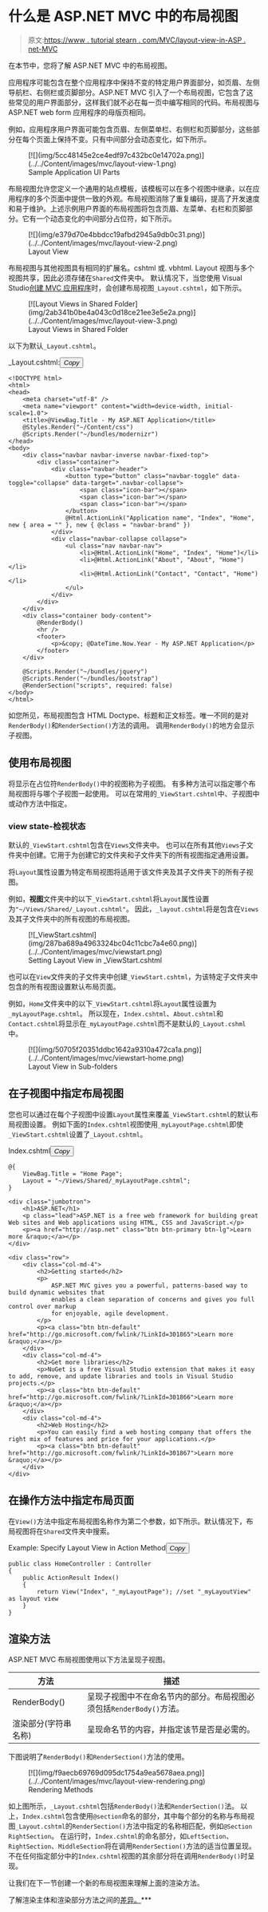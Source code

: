 # 什么是 ASP.NET MVC 中的布局视图

> 原文:[https://www . tutorial stearn . com/MVC/layout-view-in-ASP . net-MVC](https://www.tutorialsteacher.com/mvc/layout-view-in-asp.net-mvc)

在本节中，您将了解 ASP.NET MVC 中的布局视图。

应用程序可能包含在整个应用程序中保持不变的特定用户界面部分，如页眉、左侧导航栏、右侧栏或页脚部分。ASP.NET MVC 引入了一个布局视图，它包含了这些常见的用户界面部分，这样我们就不必在每一页中编写相同的代码。布局视图与 ASP.NET web form 应用程序的母版页相同。

例如，应用程序用户界面可能包含页眉、左侧菜单栏、右侧栏和页脚部分，这些部分在每个页面上保持不变。只有中间部分会动态变化，如下所示。

<figure>[![](img/5cc48145e2ce4edf97c432bc0e14702a.png)](../../Content/images/mvc/layout-view-1.png)

<figcaption>Sample Application UI Parts</figcaption>

</figure>

布局视图允许您定义一个通用的站点模板，该模板可以在多个视图中继承，以在应用程序的多个页面中提供一致的外观。布局视图消除了重复编码，提高了开发速度和易于维护。上述示例用户界面的布局视图将包含页眉、左菜单、右栏和页脚部分。它有一个动态变化的中间部分占位符，如下所示。

<figure>[![](img/e379d70e4bbdcc19afbd2945a9db0c31.png)](../../Content/images/mvc/layout-view-2.png)

<figcaption>Layout View</figcaption>

</figure>

布局视图与其他视图具有相同的扩展名。cshtml 或. vbhtml. Layout 视图与多个视图共享，因此必须存储在`Shared`文件夹中。 默认情况下，当您使用 Visual Studio[创建 MVC 应用程序](/mvc/create-first-asp.net-mvc-application)时，会创建布局视图`_Layout.cshtml`，如下所示。

<figure>[![Layout Views in Shared Folder](img/2ab341b0be4a043c0d18ce21ee3e5e2a.png)](../../Content/images/mvc/layout-view-3.png)

<figcaption>Layout Views in Shared Folder</figcaption>

</figure>

以下为默认`_Layout.cshtml`。

_Layout.cshtml:<button class="copy-btn pull-right" title="Copy example code">*Copy*</button> 

```
<!DOCTYPE html>
<html>
<head>
    <meta charset="utf-8" />
    <meta name="viewport" content="width=device-width, initial-scale=1.0">
    <title>@ViewBag.Title - My ASP.NET Application</title>
    @Styles.Render("~/Content/css")
    @Scripts.Render("~/bundles/modernizr")
</head>
<body>
    <div class="navbar navbar-inverse navbar-fixed-top">
        <div class="container">
            <div class="navbar-header">
                <button type="button" class="navbar-toggle" data-toggle="collapse" data-target=".navbar-collapse">
                    <span class="icon-bar"></span>
                    <span class="icon-bar"></span>
                    <span class="icon-bar"></span>
                </button>
                @Html.ActionLink("Application name", "Index", "Home", new { area = "" }, new { @class = "navbar-brand" })
            </div>
            <div class="navbar-collapse collapse">
                <ul class="nav navbar-nav">
                    <li>@Html.ActionLink("Home", "Index", "Home")</li>
                    <li>@Html.ActionLink("About", "About", "Home")</li>
                    <li>@Html.ActionLink("Contact", "Contact", "Home")</li>
                </ul>
            </div>
        </div>
    </div>
    <div class="container body-content">
        @RenderBody()
        <hr />
        <footer>
            <p>&copy; @DateTime.Now.Year - My ASP.NET Application</p>
        </footer>
    </div>

    @Scripts.Render("~/bundles/jquery")
    @Scripts.Render("~/bundles/bootstrap")
    @RenderSection("scripts", required: false)
</body>
</html> 
```

如您所见，布局视图包含 HTML Doctype、标题和正文标签。唯一不同的是对`RenderBody()`和`RenderSection()`方法的调用。 调用`RenderBody()`的地方会显示子视图。

## 使用布局视图

将显示在占位符`RenderBody()`中的视图称为子视图。 有多种方法可以指定哪个布局视图将与哪个子视图一起使用。 可以在常用的`_ViewStart.cshtml`中、子视图中或动作方法中指定。

### view state-检视状态

默认的`_ViewStart.cshtml`包含在`Views`文件夹中。 也可以在所有其他`Views`子文件夹中创建。它用于为创建它的文件夹和子文件夹下的所有视图指定通用设置。

将`Layout`属性设置为特定布局视图将适用于该文件夹及其子文件夹下的所有子视图。

例如，**视图**文件夹中的以下`_ViewStart.cshtml`将`Layout`属性设置为`"~/Views/Shared/_Layout.cshtml"`。 因此，`_layout.cshtml`将是包含在`Views`及其子文件夹中的所有视图的布局视图。

<figure>[![_ViewStart.cshtml](img/287ba689a4963324bc04c11cbc7a4e60.png)](../../Content/images/mvc/viewstart.png)

<figcaption>Setting Layout View in _ViewStart.cshtml</figcaption>

</figure>

也可以在`View`文件夹的子文件夹中创建`_ViewStart.cshtml`，为该特定子文件夹中包含的所有视图设置默认布局页面。

例如，`Home`文件夹中的以下`_ViewStart.cshtml`将`Layout`属性设置为`_myLayoutPage.cshtml`。 所以现在，`Index.cshtml`、`About.cshtml`和`Contact.cshtml`将显示在`_myLayoutPage.cshtml`而不是默认的`_Layout.cshml`中。

<figure>[![](img/50705f20351ddbc1642a9310a472ca1a.png)](../../Content/images/mvc/viewstart-home.png)

<figcaption>Layout View in Sub-folders</figcaption>

</figure>

## 在子视图中指定布局视图

您也可以通过在每个子视图中设置`Layout`属性来覆盖`_ViewStart.cshtml`的默认布局视图设置。 例如下面的`Index.cshtml`视图使用`_myLayoutPage.cshtml`即使`_ViewStart.cshtml`设置了`_Layout.cshtml`。

Index.cshtml<button class="copy-btn pull-right" title="Copy example code">*Copy*</button> 

```
@{
    ViewBag.Title = "Home Page";
    Layout = "~/Views/Shared/_myLayoutPage.cshtml";
}

<div class="jumbotron">
    <h1>ASP.NET</h1>
    <p class="lead">ASP.NET is a free web framework for building great Web sites and Web applications using HTML, CSS and JavaScript.</p>
    <p><a href="http://asp.net" class="btn btn-primary btn-lg">Learn more &raquo;</a></p>
</div>

<div class="row">
    <div class="col-md-4">
        <h2>Getting started</h2>
        <p>
            ASP.NET MVC gives you a powerful, patterns-based way to build dynamic websites that
            enables a clean separation of concerns and gives you full control over markup
            for enjoyable, agile development.
        </p>
        <p><a class="btn btn-default" href="http://go.microsoft.com/fwlink/?LinkId=301865">Learn more &raquo;</a></p>
    </div>
    <div class="col-md-4">
        <h2>Get more libraries</h2>
        <p>NuGet is a free Visual Studio extension that makes it easy to add, remove, and update libraries and tools in Visual Studio projects.</p>
        <p><a class="btn btn-default" href="http://go.microsoft.com/fwlink/?LinkId=301866">Learn more &raquo;</a></p>
    </div>
    <div class="col-md-4">
        <h2>Web Hosting</h2>
        <p>You can easily find a web hosting company that offers the right mix of features and price for your applications.</p>
        <p><a class="btn btn-default" href="http://go.microsoft.com/fwlink/?LinkId=301867">Learn more &raquo;</a></p>
    </div>
</div> 
```

## 在操作方法中指定布局页面

在`View()`方法中指定布局视图名称作为第二个参数，如下所示。默认情况下，布局视图将在`Shared`文件夹中搜索。

Example: Specify Layout View in Action Method<button class="copy-btn pull-right" title="Copy example code">*Copy*</button> 

```
public class HomeController : Controller
{
    public ActionResult Index()
    {
        return View("Index", "_myLayoutPage"); //set "_myLayoutView" as layout view
    }
} 
```

## 渲染方法

ASP.NET MVC 布局视图使用以下方法呈现子视图。

| 方法 | 描述 |
| --- | --- |
| RenderBody() | 呈现子视图中不在命名节内的部分。布局视图必须包括`RenderBody()`方法。 |
| 渲染部分(字符串名称) | 呈现命名节的内容，并指定该节是否是必需的。 |

下图说明了`RenderBody()`和`RenderSection()`方法的使用。

<figure>[![](img/f9aecb69769d095dc1754a9ea5678aea.png)](../../Content/images/mvc/layout-view-rendering.png)

<figcaption>Rendering Methods</figcaption>

</figure>

如上图所示，`_Layout.cshtml`包括`RenderBody()`法和`RenderSection()`法。 以上，`Index.cshtml`包含使用`@section`命名的部分，其中每个部分的名称与布局视图`_Layout.cshtml`的`RenderSection()`方法中指定的名称相匹配，例如`@Section RightSection`。 在运行时，`Index.cshtml`的命名部分，如`LeftSection`、`RightSection`、`MiddleSection`将在调用`RenderSection()`方法的适当位置呈现。 不在任何指定部分中的`Index.cshtml`视图的其余部分将在调用`RenderBody()`时呈现。

让我们在下一节创建一个新的布局视图来理解上面的渲染方法。

了解渲染主体和渲染部分方法之间的[差异。](/articles/difference-between-renderbody-and-rendersection-mvc)***